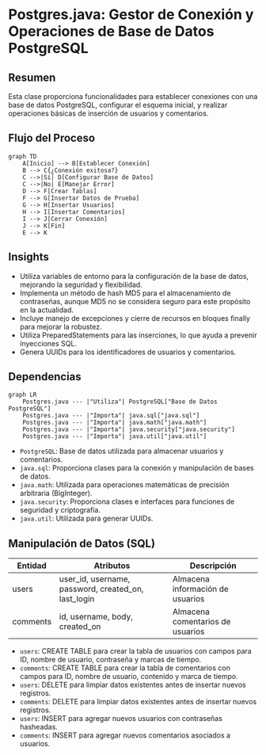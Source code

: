 # Postgres.java: Gestor de Conexión y Operaciones de Base de Datos PostgreSQL

## Resumen

Esta clase proporciona funcionalidades para establecer conexiones con una base de datos PostgreSQL, configurar el esquema inicial, y realizar operaciones básicas de inserción de usuarios y comentarios.

## Flujo del Proceso

```mermaid
graph TD
    A[Inicio] --> B[Establecer Conexión]
    B --> C{¿Conexión exitosa?}
    C -->|Sí| D[Configurar Base de Datos]
    C -->|No| E[Manejar Error]
    D --> F[Crear Tablas]
    F --> G[Insertar Datos de Prueba]
    G --> H[Insertar Usuarios]
    H --> I[Insertar Comentarios]
    I --> J[Cerrar Conexión]
    J --> K[Fin]
    E --> K
```

## Insights

- Utiliza variables de entorno para la configuración de la base de datos, mejorando la seguridad y flexibilidad.
- Implementa un método de hash MD5 para el almacenamiento de contraseñas, aunque MD5 no se considera seguro para este propósito en la actualidad.
- Incluye manejo de excepciones y cierre de recursos en bloques finally para mejorar la robustez.
- Utiliza PreparedStatements para las inserciones, lo que ayuda a prevenir inyecciones SQL.
- Genera UUIDs para los identificadores de usuarios y comentarios.

## Dependencias

```mermaid
graph LR
    Postgres.java --- |"Utiliza"| PostgreSQL["Base de Datos PostgreSQL"]
    Postgres.java --- |"Importa"| java.sql["java.sql"]
    Postgres.java --- |"Importa"| java.math["java.math"]
    Postgres.java --- |"Importa"| java.security["java.security"]
    Postgres.java --- |"Importa"| java.util["java.util"]
```

- `PostgreSQL`: Base de datos utilizada para almacenar usuarios y comentarios.
- `java.sql`: Proporciona clases para la conexión y manipulación de bases de datos.
- `java.math`: Utilizada para operaciones matemáticas de precisión arbitraria (BigInteger).
- `java.security`: Proporciona clases e interfaces para funciones de seguridad y criptografía.
- `java.util`: Utilizada para generar UUIDs.

## Manipulación de Datos (SQL)

| Entidad   | Atributos                                                   | Descripción                                |
|-----------|-------------------------------------------------------------|-------------------------------------------|
| users     | user_id, username, password, created_on, last_login         | Almacena información de usuarios           |
| comments  | id, username, body, created_on                              | Almacena comentarios de usuarios           |

- `users`: CREATE TABLE para crear la tabla de usuarios con campos para ID, nombre de usuario, contraseña y marcas de tiempo.
- `comments`: CREATE TABLE para crear la tabla de comentarios con campos para ID, nombre de usuario, contenido y marca de tiempo.
- `users`: DELETE para limpiar datos existentes antes de insertar nuevos registros.
- `comments`: DELETE para limpiar datos existentes antes de insertar nuevos registros.
- `users`: INSERT para agregar nuevos usuarios con contraseñas hasheadas.
- `comments`: INSERT para agregar nuevos comentarios asociados a usuarios.
